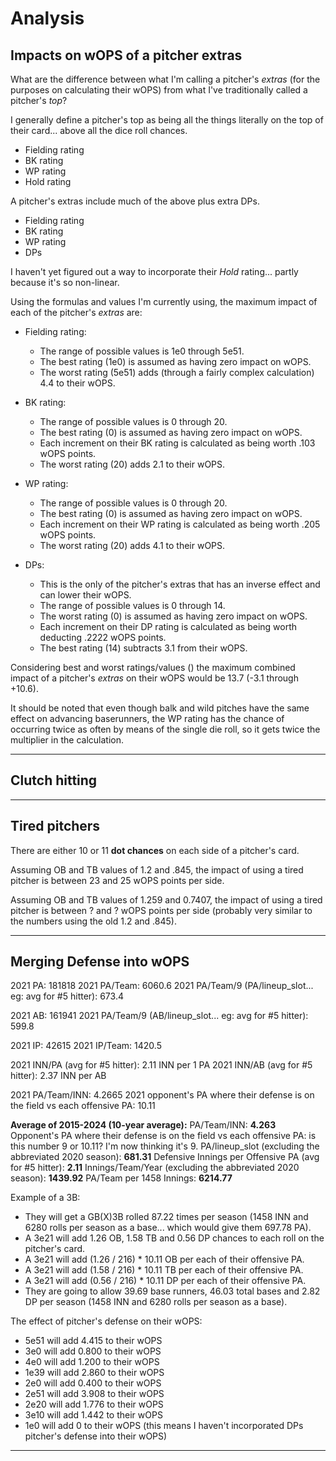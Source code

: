 # Analysis

## Impacts on wOPS of a pitcher extras

What are the difference between what I'm calling a pitcher's _extras_ (for the purposes on calculating their wOPS) from what I've traditionally called a pitcher's _top_?

I generally define a pitcher's top as being all the things literally on the top of their card... above all the dice roll chances.

-   Fielding rating
-   BK rating
-   WP rating
-   Hold rating

A pitcher's extras include much of the above plus extra DPs.

-   Fielding rating
-   BK rating
-   WP rating
-   DPs

I haven't yet figured out a way to incorporate their _Hold_ rating... partly because it's so non-linear.

Using the formulas and values I'm currently using, the maximum impact of each of the pitcher's _extras_ are:

-   Fielding rating:

    -   The range of possible values is 1e0 through 5e51.
    -   The best rating (1e0) is assumed as having zero impact on wOPS.
    -   The worst rating (5e51) adds (through a fairly complex calculation) 4.4 to their wOPS.

-   BK rating:

    -   The range of possible values is 0 through 20.
    -   The best rating (0) is assumed as having zero impact on wOPS.
    -   Each increment on their BK rating is calculated as being worth .103 wOPS points.
    -   The worst rating (20) adds 2.1 to their wOPS.

-   WP rating:

    -   The range of possible values is 0 through 20.
    -   The best rating (0) is assumed as having zero impact on wOPS.
    -   Each increment on their WP rating is calculated as being worth .205 wOPS points.
    -   The worst rating (20) adds 4.1 to their wOPS.

-   DPs:
    -   This is the only of the pitcher's extras that has an inverse effect and can lower their wOPS.
    -   The range of possible values is 0 through 14.
    -   The worst rating (0) is assumed as having zero impact on wOPS.
    -   Each increment on their DP rating is calculated as being worth deducting .2222 wOPS points.
    -   The best rating (14) subtracts 3.1 from their wOPS.

Considering best and worst ratings/values () the maximum combined impact of a pitcher's _extras_ on their wOPS would be 13.7 (-3.1 through +10.6).

It should be noted that even though balk and wild pitches have the same effect on advancing baserunners, the WP rating has the chance of occurring twice as often by means of the single die roll, so it gets twice the multiplier in the calculation.

---

## Clutch hitting

---

## Tired pitchers

There are either 10 or 11 **dot chances** on each side of a pitcher's card.

Assuming OB and TB values of 1.2 and .845, the impact of using a tired pitcher is between 23 and 25 wOPS points per side.

Assuming OB and TB values of 1.259 and 0.7407, the impact of using a tired pitcher is between ? and ? wOPS points per side (probably very similar to the numbers using the old 1.2 and .845).

---

## Merging Defense into wOPS

2021 PA: 181818
2021 PA/Team: 6060.6
2021 PA/Team/9 (PA/lineup_slot... eg: avg for #5 hitter): 673.4

2021 AB: 161941
2021 PA/Team/9 (AB/lineup_slot... eg: avg for #5 hitter): 599.8

2021 IP: 42615
2021 IP/Team: 1420.5

2021 INN/PA (avg for #5 hitter): 2.11 INN per 1 PA
2021 INN/AB (avg for #5 hitter): 2.37 INN per AB

2021 PA/Team/INN: 4.2665
2021 opponent's PA where their defense is on the field vs each offensive PA: 10.11

**Average of 2015-2024 (10-year average):**
PA/Team/INN: **4.263**
Opponent's PA where their defense is on the field vs each offensive PA: is this number 9 or 10.11? I'm now thinking it's 9.
PA/lineup_slot (excluding the abbreviated 2020 season): **681.31**
Defensive Innings per Offensive PA (avg for #5 hitter): **2.11**
Innings/Team/Year (excluding the abbreviated 2020 season): **1439.92**
PA/Team per 1458 Innings: **6214.77**

Example of a 3B:

-   They will get a GB(X)3B rolled 87.22 times per season (1458 INN and 6280 rolls per season as a base... which would give them 697.78 PA).
-   A 3e21 will add 1.26 OB, 1.58 TB and 0.56 DP chances to each roll on the pitcher's card.
-   A 3e21 will add (1.26 / 216) * 10.11 OB per each of their offensive PA.
-   A 3e21 will add (1.58 / 216) * 10.11 TB per each of their offensive PA.
-   A 3e21 will add (0.56 / 216) * 10.11 DP per each of their offensive PA.
-   They are going to allow 39.69 base runners, 46.03 total bases and 2.82 DP per season (1458 INN and 6280 rolls per season as a base).

The effect of pitcher's defense on their wOPS:

-   5e51 will add 4.415 to their wOPS
-   3e0 will add 0.800 to their wOPS
-   4e0 will add 1.200 to their wOPS
-   1e39 will add 2.860 to their wOPS
-   2e0 will add 0.400 to their wOPS
-   2e51 will add 3.908 to their wOPS
-   2e20 will add 1.776 to their wOPS
-   3e10 will add 1.442 to their wOPS
-   1e0 will add 0 to their wOPS (this means I haven't incorporated DPs pitcher's defense into their wOPS)

---
